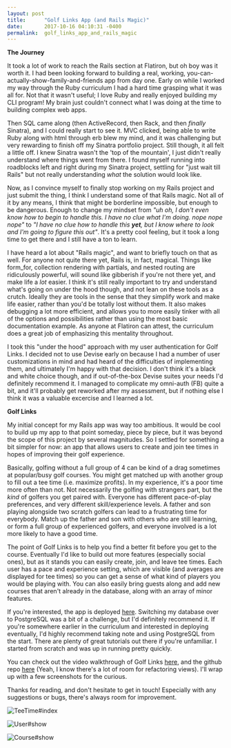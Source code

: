 ```yaml
---
layout: post
title:      "Golf Links App (and Rails Magic)"
date:       2017-10-16 04:10:31 -0400
permalink:  golf_links_app_and_rails_magic
---
```


**The Journey**

It took a lot of work to reach the Rails section at Flatiron, but oh boy was it worth it. I had been looking forward to building a real, working, you-can-actually-show-family-and-friends app from day one. Early on while I worked my way through the Ruby curriculum I had a hard time grasping what it was all for. Not that it wasn't useful; I love Ruby and really enjoyed building my CLI program! My brain just couldn't connect what I was doing at the time to building complex web apps. 

Then SQL came along (then ActiveRecord, then Rack, and then *finally* Sinatra), and I could really start to see it. MVC clicked, being able to write Ruby along with html through erb blew my mind, and it was challenging but very rewarding to finish off my Sinatra portfolio project. Still though, it all felt a little off. I knew Sinatra wasn't the 'top of the mountain', I just didn't really understand where things went from there. I found myself running into roadblocks left and right during my Sinatra project, settling for "just wait till Rails" but not really understanding *what* the solution would look like.

Now, as I convince myself to finally stop working on my Rails project and just submit the thing, I think I understand some of that Rails magic. Not all of it by any means, I think that might be borderline impossible, but enough to be dangerous. Enough to change my mindset from *"uh oh, I don't even know how to begin to handle this. I have no clue what I'm doing. nope nope nope"* to *"I have no clue how to handle this **yet**, but I know where to look and I'm going to figure this out"*. It's a pretty cool feeling, but it took a long time to get there and I still have a ton to learn.

I have heard a lot about "Rails magic", and want to briefly touch on that as well. For anyone not quite there yet, Rails is, in fact, magical. Things like form_for, collection rendering with partials, and nested routing are ridiculously powerful, will sound like gibberish if you're not there yet, and make life a *lot* easier. I think it's still really important to try and understand what's going on under the hood though, and not lean on these tools as a crutch. Ideally they are tools in the sense that they simplify work and make life easier, rather than you'd be totally lost without them. It also makes debugging a lot more efficient, and allows you to more easily tinker with all of the options and possibilities rather than using the most basic documentation example. As anyone at Flatiron can attest, the curriculum does a great job of emphasizing this mentality throughout. 

I took this "under the hood" approach with my user authentication for Golf Links. I decided not to use Devise early on because I had a number of user customizations in mind and had heard of the difficulties of implementing them, and ultimately I'm happy with that decision. I don't think it's a black and white choice though, and if out-of-the-box Devise suites your needs I'd definitely recommend it. I managed to complicate my omni-auth (FB) quite a bit, and it'll probably get reworked after my assessment, but if nothing else I think it was a valuable excercise and I learned a lot.

**Golf Links**

My initial concept for my Rails app was way too ambitious. It would be cool to build up my app to that point someday, piece by piece, but it was beyond the scope of this project by several magnitudes. So I settled for something a bit simpler for now: an app that allows users to create and join tee times in hopes of improving their golf experience.

Basically, golfing without a full group of 4 can be kind of a drag sometimes at popular/busy golf courses. You might get matched up with another group to fill out a tee time (i.e. maximize profits). In my experience, it's a poor time more often than not. Not necessarily the golfing with strangers part, but the *kind* of golfers you get paired with. Everyone has different pace-of-play preferences, and very different skill/experience levels. A father and son playing alongside two scratch golfers can lead to a frustrating time for everybody. Match up the father and son with others who are still learning, or form a full group of experienced golfers, and everyone involved is a lot more likely to have a good time.

The point of Golf Links is to help you find a better fit before you get to the course. Eventually I'd like to build out more features (especially social ones), but as it stands you can easily create, join, and leave tee times. Each user has a pace and experience setting, which are visible (and averages are displayed for tee times) so you can get a sense of what kind of players you would be playing with. You can also easily bring guests along and add new courses that aren't already in the database, along with an array of minor features.

If you're interested, the app is deployed [here](https://golflinks.herokuapp.com). Switching my database over to PostgreSQL was a bit of a challenge, but I'd definitely recommend it. If you're somewhere earlier in the curriculum and interested in deploying eventually, I'd highly recommend taking note and using PostgreSQL from the start. There are plenty of great tutorials out there if you're unfamiliar. I started from scratch and was up in running pretty quickly.

You can check out the video walkthrough of Golf Links [here](https://www.youtube.com/watch?v=4RdcIHf0SaI&feature=youtu.be), and the github repo [here](https://github.com/buchheimt/golf-links) (Yeah, I know there's a lot of room for refactoring views). I'll wrap up with a few screenshots for the curious.

Thanks for reading, and don't hesitate to get in touch! Especially with any suggestions or bugs, there's always room for improvement.

![TeeTime#index](https://i.imgur.com/iXeHyOc.jpg)

![User#show](https://i.imgur.com/OSoCvtv.jpg)

![Course#show](https://i.imgur.com/4mJQsl6.jpg)



